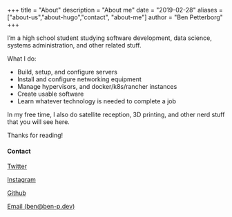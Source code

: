 +++
title = "About"
description = "About me"
date = "2019-02-28"
aliases = ["about-us","about-hugo","contact", "about-me"]
author = "Ben Petterborg"
+++

I’m a high school student studying software development, data science, systems administration, and other related stuff.

What I do:

 - Build, setup, and configure servers
 - Install and configure networking equipment
 - Manage hypervisors, and docker/k8s/rancher instances
 - Create usable software
 - Learn whatever technology is needed to complete a job


In my free time, I also do satellite reception, 3D printing, and other nerd stuff that you will see here.

Thanks for reading!




#### Contact

[Twitter](https://twitter.com/ben_petterborg) 

[Instagram](https://instagram.com/ke8omv) 

[Github](https://github.com/bpetterborg) 

[Email (ben@ben-p.dev)](mailto:ben@ben-p.dev)


